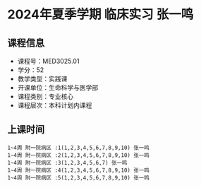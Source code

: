 # 2024年夏季学期 临床实习 张一鸣






## 课程信息

- 课程号：MED3025.01
- 学分：52
- 教学类型：实践课
- 开课单位：生命科学与医学部
- 课程类别：专业核心
- 课程层次：本科计划内课程

## 上课时间

```
1~4周 附一院病区 :1(1,2,3,4,5,6,7,8,9,10) 张一鸣
1~4周 附一院病区 :2(1,2,3,4,5,6,7,8,9,10) 张一鸣
1~4周 附一院病区 :3(1,2,3,4,5,6,7) 张一鸣
1~4周 附一院病区 :4(1,2,3,4,5,6,7,8,9,10) 张一鸣
1~4周 附一院病区 :5(1,2,3,4,5,6,7,8,9,10) 张一鸣
```

